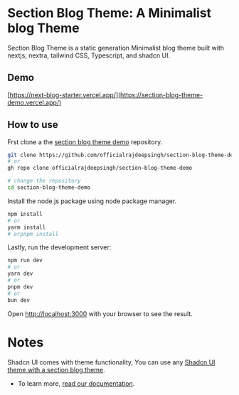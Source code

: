 # Section Blog Theme: A Minimalist blog Theme

Section Blog Theme is a static generation Minimalist blog theme built with nextjs, nextra, tailwind CSS, Typescript, and shadcn UI.

## Demo

[https://next-blog-starter.vercel.app/](https://section-blog-theme-demo.vercel.app/)


## How to use
Frst clone a the [section blog theme demo](https://github.com/officialrajdeepsingh/section-blog-theme-demo) repository.

```bash
git clone https://github.com/officialrajdeepsingh/section-blog-theme-demo.git
# or
gh repo clone officialrajdeepsingh/section-blog-theme-demo

# change the repository
cd section-blog-theme-demo
```

Install the node.js package using node package manager.

```bash
npm install
# or
yarm install
# orpnpm install
```


Lastly, run the development server:

```bash
npm run dev
# or
yarn dev
# or
pnpm dev
# or
bun dev
```

Open [http://localhost:3000](http://localhost:3000) with your browser to see the result.


# Notes

Shadcn UI comes with theme functionality, You can use any [Shadcn UI theme with a section blog theme](https://section-blog-theme-docs.vercel.app/docs/theme).

* To learn more, [read our documentation](https://section-blog-theme-docs.vercel.app).